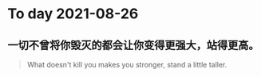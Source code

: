 
# To day 2021-08-26


## 一切不曾将你毁灭的都会让你变得更强大，站得更高。
> What doesn't kill you makes you stronger, stand a little taller.

    